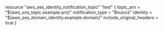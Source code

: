 resource "aws_ses_identity_notification_topic" "test" {
  topic_arn                = "${aws_sns_topic.example.arn}"
  notification_type        = "Bounce"
  identity                 = "${aws_ses_domain_identity.example.domain}"
  include_original_headers = true
}

